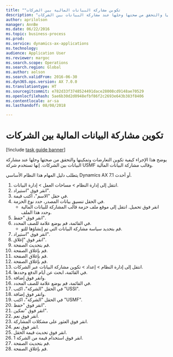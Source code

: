 ```yaml
--- 
title: "‏‫تكوين مشاركة البيانات المالية بين الشركات"
description: "يوضح هذا الإجراء كيفية تكوين التعارضات وتمكينها والتحقق من صحتها وحلها عند مشاركة البيانات بين الشركات."
author: aprilolson
manager: AnnBe
ms.date: 06/22/2016
ms.topic: business-process
ms.prod: 
ms.service: dynamics-ax-applications
ms.technology: 
audience: Application User
ms.reviewer: margoc
ms.search.scope: Operations
ms.search.region: Global
ms.author: aolson
ms.search.validFrom: 2016-06-30
ms.dyn365.ops.version: AX 7.0.0
ms.translationtype: HT
ms.sourcegitcommit: e782d33f3748524491dace28008cd9148ae70529
ms.openlocfilehash: 5ae6b30d2d0948efbf86f2c2693e643b383f8406
ms.contentlocale: ar-sa
ms.lasthandoff: 08/08/2018

---
```

# <a name="configure-cross-company-financial-data-sharing"></a>‏‫تكوين مشاركة البيانات المالية بين الشركات

[!include [task guide banner](../../includes/task-guide-banner.md)]

يوضح هذا الإجراء كيفية تكوين التعارضات وتمكينها والتحقق من صحتها وحلها عند مشاركة البيانات بين الشركات. إنها تستخدم شركة USMF وقالب مشاركة البيانات المالية.



يتطلب دليل المهام هذا النظام الأساسي Dynamics AX 7.1 أو أحدث.

1. انتقل إلى إدارة النظام > مساحات العمل > إدارة البيانات.
2. انقر فوق "استيراد".
3. في حقل "الاسم"، اكتب قيمة.
4. في الحقل تنسيق بيانات المصدر، حدد نوع الحزمة.
    * انقر فوق تحميل. انتقل إلى موقع ملف حزمة قالب المشاركة للبيانات المالية وحدد هذا الملف.  
5. انقر فوق "حفظ".
6. في القائمة، قم بوضع علامة للصف المحدد.
    * قم بتحديد سياسة مشاركة البيانات التي تم إنشاؤها للتو.  
7. انقر فوق "استيراد".
8. انقر فوق "إغلاق".
9. قم بتحديث الصفحة.
10. قم بإغلاق الصفحة.
11. قم بإغلاق الصفحة.
12. قم بإغلاق الصفحة.
13. انتقل إلى إدارة النظام > إعداد > تكوين مشاركة البيانات عبر الشركات.
14. في القائمة، ابحث عن أيام الدفع وحددها.
15. وانقر فوق إضافة.
16. في القائمة، قم بوضع علامة للصف المحدد.
17. في الحقل "الشركة"، اكتب "USSI".
18. وانقر فوق إضافة.
19. في الحقل "الشركة"، اكتب "USMF".
20. انقر فوق "حفظ".
21. انقر فوق "تمكين".
22. انقر فوق نعم.
23. انقر فوق العثور على مشكلات المشاركة.
24. انقر فوق نعم.
25. انقر فوق تحديث قيمة الحقل.
26. انقر فوق استخدام قيمة من الشركة 1.
27. قم بتحديث الصفحة.
28. قم بإغلاق الصفحة.


